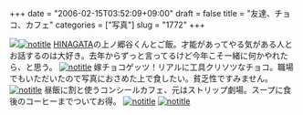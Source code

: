 +++
date = "2006-02-15T03:52:09+09:00"
draft = false
title = "友達、チョコ、カフェ"
categories = ["写真"]
slug = "1772"
+++

<img src="http://hbkr.org/images/dailyicons/photo.gif" class="thumb-img"><a href="http://www.flickr.com/photos/h-b-k-r/99730260" target="_blank"><img src="http://static.flickr.com/27/99730260_4302a2b62e.jpg" class="photoen" alt="notitle"  /></a>
<a href="http://hinagata.biz" target="_blank">HINAGATA</a>の上ノ郷谷くんとご飯。才能があってやる気がある人とお話するのは大好き。去年からずっと言ってるけど今年こそ一緒に何かやれたら、と思う。
<a href="http://www.flickr.com/photos/h-b-k-r/99735210" target="_blank"><img src="http://static.flickr.com/33/99735210_8a412bd675.jpg" class="photoen" alt="notitle"  /></a>
嫁チョコゲッツ！リアルに工具クリソツなチョコ。職場でもいただいたので写真におさめた上で食したい。貧乏性ですみません。
<a href="http://www.flickr.com/photos/h-b-k-r/99725017" target="_blank"><img src="http://static.flickr.com/32/99725017_57313a4c88.jpg" class="photoen" alt="notitle"  /></a>
昼飯に割と使うコンシールカフェ、元はストリップ劇場。スープに食後のコーヒーまでついてお得。
<a href="http://www.flickr.com/photos/h-b-k-r/99727185" target="_blank"><img src="http://static.flickr.com/30/99727185_3a63042f25.jpg" class="photoen" alt="notitle"  /></a>
<a href="http://www.flickr.com/photos/h-b-k-r/99724241" target="_blank"><img src="http://static.flickr.com/21/99724241_9f195832ff.jpg" class="photoen" alt="notitle"  /></a>
